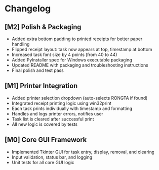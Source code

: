 # Changelog

## [M2] Polish & Packaging
- Added extra bottom padding to printed receipts for better paper handling
- Flipped receipt layout: task now appears at top, timestamp at bottom
- Increased task font size by 4 points (from 40 to 44)
- Added PyInstaller spec for Windows executable packaging
- Updated README with packaging and troubleshooting instructions
- Final polish and test pass

## [M1] Printer Integration
- Added printer selection dropdown (auto-selects RONGTA if found)
- Integrated receipt printing logic using win32print
- Each task prints individually with timestamp and formatting
- Handles and logs printer errors, notifies user
- Task list is cleared after successful print
- All new logic is covered by tests

## [M0] Core GUI Framework
- Implemented Tkinter GUI for task entry, display, removal, and clearing
- Input validation, status bar, and logging
- Unit tests for all core GUI logic 